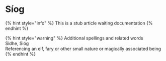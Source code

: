 # Síog

{% hint style="info" %}
This is a stub article waiting documentation
{% endhint %}

{% hint style="warning" %}
Additional spellings and related words\
Sidhe, Sióg\
Referencing an elf, fary or other small nature or magically associated being
{% endhint %}
